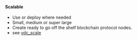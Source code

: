 #### Scalable

* Use or deploy where needed
* Small, medium or super large
* Create ready to go off the shelf blockchain protocol nodes.
* see [vdc_scale](vdc_scale)


